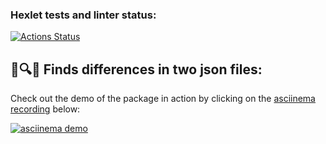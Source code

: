 ### Hexlet tests and linter status:
[![Actions Status](https://github.com/Shmelevick/python-project-50/actions/workflows/hexlet-check.yml/badge.svg)](https://github.com/Shmelevick/python-project-50/actions)


## 🐻🔍🐼 Finds differences in two json files:

Check out the demo of the package in action by clicking on the [asciinema recording](https://asciinema.org/a/nnmjJlkEbUEkELJnIS87u4ZZ5) below:

[![asciinema demo](https://asciinema.org/a/nnmjJlkEbUEkELJnIS87u4ZZ5.svg)](https://asciinema.org/a/nnmjJlkEbUEkELJnIS87u4ZZ5)
